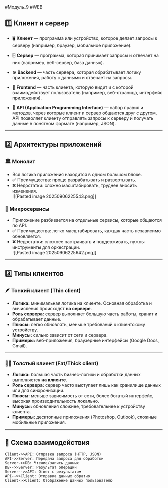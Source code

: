#Модуль_9 #WEB
## 1️⃣ Клиент и сервер
- 🖥️ **Клиент** — программа или устройство, которое делает запросы к серверу  (например, браузер, мобильное приложение).

- 🗄️ **Сервер** — программа, которая принимает запросы и отвечает на них  (например, веб-сервер, база данных).

- ⚙️ **Backend** — часть сервера, которая обрабатывает логику приложения, работу с данными и отвечает на запросы.

- 🎨 **Frontend** — часть клиента, которую видит и с которой взаимодействует пользователь (например, веб-страница, интерфейс приложения).

- 🔗 **API (Application Programming Interface)** — набор правил и методов, через которые клиент и сервер общаются друг с другом. API позволяет клиенту отправлять запросы к серверу и получать данные в понятном формате (например, JSON).

---

## 2️⃣ Архитектуры приложений
### 🏛️ Монолит
- Вся логика приложения находится в одном большом блоке.  
- ✅ Преимущества: проще разрабатывать и развертывать.  
- ❌ Недостатки: сложно масштабировать, труднее вносить изменения.  
![[Pasted image 20250906225543.png]]
### 🧩 Микросервисы
- Приложение разбивается на отдельные сервисы, которые общаются по API.  
- ✅ Преимущества: легко масштабировать, каждая часть независимо обновляется.  
- ❌ Недостатки: сложнее настраивать и поддерживать, нужны инструменты для оркестрации.  
![[Pasted image 20250906225642.png]]
---

## 3️⃣ Типы клиентов
### 🪶 **Тонкий клиент (Thin client)**

- **Логика:** минимальная логика на клиенте. Основная обработка и вычисления происходят **на сервере**.
- **Роль сервера:** сервер выполняет большую часть работы, хранит и обрабатывает данные.
- **Плюсы:** легко обновлять, меньше требований к клиентскому устройству.
- **Минусы:** сильно зависит от сети и сервера.
- **Примеры:** веб-приложения, браузерные интерфейсы (Google Docs, Gmail).
---

### 🏋️‍♂️ **Толстый клиент (Fat/Thick client)**

- **Логика:** большая часть бизнес-логики и обработки данных выполняется **на клиенте**.
- **Роль сервера:** сервер часто выступает лишь как хранилище данных или для синхронизации.
- **Плюсы:** меньше зависимость от сети, более богатый интерфейс, высокая производительность локально.
- **Минусы:** обновления сложнее, требовательнее к устройству клиента.
- **Примеры:** десктопные приложения (Photoshop, Outlook), сложные мобильные приложения.

---

## 🔗 Схема взаимодействия

    Client->>API: Отправка запроса (HTTP, JSON)
    API->>Server: Передача запроса для обработки
    Server->>DB: Чтение/запись данных
    DB-->>Server: Результат операции
    Server-->>API: Ответ с результатом
    API-->>Client: Отправка данных обратно
    Client->>Client: Отображение данных пользователю
